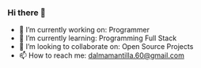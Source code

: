 ### Hi there 👋



- 🔭 I’m currently working on: Programmer
- 🌱 I’m currently learning: Programming Full Stack
- 👯 I’m looking to collaborate on: Open Source Projects 
- 📫 How to reach me: dalmamantilla.60@gmail.com


